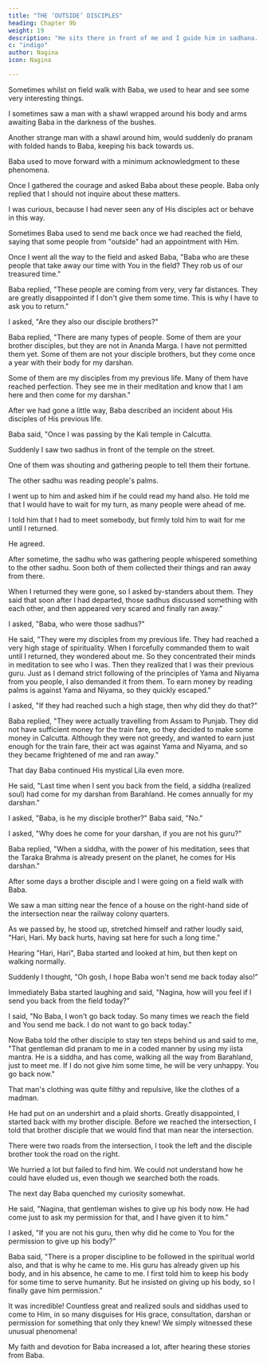 ```yaml
---
title: "THE ‘OUTSIDE’ DISCIPLES"
heading: Chapter 9b
weight: 19
description: "He sits there in front of me and I guide him in sadhana. His sadhana has progessed very rapidly"
c: "indigo"
author: Nagina
icon: Nagina

---
```




Sometimes whilst on field walk with Baba, we used to hear and see some very interesting things. 

I sometimes saw a man with a shawl wrapped around his body and arms awaiting Baba in the darkness of the bushes. 

Another strange man with a shawl around him, would suddenly do pranam with folded hands to Baba, keeping his back towards us. 

Baba used to move forward with a minimum acknowledgment to these phenomena. 

Once I gathered the courage and asked Baba about these people. Baba only replied that I should not inquire about these matters. 

I was curious, because I had never seen any of His disciples act or behave in this way. 

Sometimes Baba used to send me back once we had reached the field, saying that some people from "outside" had an appointment with Him.


Once I went all the way to the field and asked Baba, "Baba who are these people that take away our time with You in the field? They rob us of our treasured time." 

Baba replied, "These people are coming from very, very far distances. They are greatly disappointed if I don't give them some time. This is why I have to ask you to return."

I asked, "Are they also our disciple brothers?"

Baba replied, "There are many types of people. Some of them are your brother disciples, but they are not in Ananda Marga. I have not permitted them yet. Some of them are not your disciple brothers, but they come once a year with their body for my darshan. 

Some of them are my disciples from my previous life. Many of them have reached perfection. They see me in their meditation and know that I am here and then come for my darshan."

After we had gone a little way, Baba described an incident about His disciples of His previous life. 

Baba said, "Once I was passing by the Kali temple in Calcutta.

Suddenly I saw two sadhus in front of the temple on the street. 

One of them was shouting and gathering people to tell them their fortune. 

The other sadhu was reading people's palms. 

I went up to him and asked him if he could read my hand also. He told me that I would have to wait for my turn, as many people were ahead of me. 

I told him that I had to meet somebody, but firmly told him to wait for me until I returned. 

He agreed. 

After sometime, the sadhu who was gathering people whispered something to the other sadhu. Soon both of them collected their things and ran away from there.

When I returned they were gone, so I asked by-standers about them. They said that soon after I had departed, those sadhus discussed something with each other, and
then appeared very scared and finally ran away."

I asked, "Baba, who were those sadhus?"

He said, "They were my disciples from my previous life. They had reached a very high stage of spirituality. When I forcefully commanded them to wait until I
returned, they wondered about me.  So they concentrated their minds in meditation to see who I was. Then they realized that I was their previous guru. Just as I demand strict following of the principles of Yama and Niyama from you people, I also demanded it from them. To earn money by reading palms is against Yama and Niyama, so they quickly escaped."

I asked, "If they had reached such a high stage, then why did they do that?" 

Baba replied, "They were actually travelling from Assam to Punjab. They did not have sufficient money for the train fare, so they decided to make some money in Calcutta. Although they were not greedy, and wanted to earn just enough for the train fare, their act was against Yama and Niyama, and so they became frightened of me and ran away."

That day Baba continued His mystical Lila even more. 

He said, "Last time when I sent you back from the field, a siddha (realized soul) had come for my darshan from Barahland. He comes annually for my darshan."

I asked, "Baba, is he my disciple brother?" Baba said, "No."

I asked, "Why does he come for your darshan, if you are not his guru?" 

Baba replied, "When a siddha, with the power of his meditation, sees that the Taraka Brahma is already present on the planet, he comes for His darshan."

After some days a brother disciple and I were going on a field walk with Baba.

We saw a man sitting near the fence of a house on the right-hand side of the intersection near the railway colony quarters.

As we passed by, he stood up, stretched himself and rather loudly said, "Hari, Hari. My back hurts, having sat here for such a long time."

Hearing "Hari, Hari", Baba started and looked at him, but then kept on walking normally.

Suddenly I thought, "Oh gosh, I hope Baba won't send me back today also!”

Immediately Baba started laughing and said, "Nagina, how will you feel if I send you back from the field today?"

I said, "No Baba, I won't go back today. So many times we reach the field and You send me back. I do not want to go back today."

Now Baba told the other disciple to stay ten steps behind us and said to me, "That gentleman did pranam to me in a coded manner by using my iista mantra. He is a siddha, and has come, walking all the way from Barahland, just to meet me. If I do not give him some time, he will be very unhappy. You go back now."

That man's clothing was quite filthy and repulsive, like the clothes of a madman.

He had put on an undershirt and a plaid shorts. Greatly disappointed, I started back with my brother disciple. Before we reached the intersection, I told that brother disciple that we would find that man near the intersection. 

There were two roads from the intersection, I took the left and the disciple brother took the road on the right. 

We hurried a lot but failed to find him. We could not understand how he could have eluded us, even though we searched both the roads.

The next day Baba quenched my curiosity somewhat. 

He said, "Nagina, that gentleman wishes to give up his body now. He had come just to ask my permission for that, and I have given it to him."

I asked, "If you are not his guru, then why did he come to You for the permission to give up his body?"

Baba said, "There is a proper discipline to be followed in the spiritual world also, and that is why he came to me. His guru has already given up his body, and in his absence, he came to me. I first told him to keep his body for some time to serve humanity. But he insisted on giving up his body, so I finally gave him permission."

It was incredible! Countless great and realized souls and siddhas used to come to Him, in so many disguises for His grace, consultation, darshan or permission for something that only they knew! We simply witnessed these unusual phenomena! 

My faith and devotion for Baba increased a lot, after hearing these stories from Baba.

